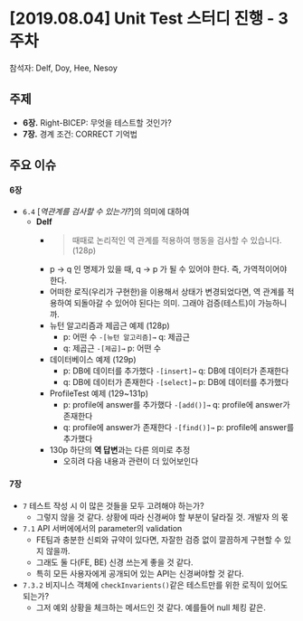 # [2019.08.04] Unit Test 스터디 진행 - 3주차
참석자: Delf, Doy, Hee, Nesoy

## 주제
- **6장.** Right-BICEP: 무엇을 테스트할 것인가? 
- **7장.** 경계 조건: CORRECT 기억법

## 주요 이슈
#### 6장
- `6.4` [*역관계를 검사할 수 있는가?*]의 의미에 대하여
  - **Delf**
    - > 때때로 논리적인 역 관계를 적용하여 행동을 검사할 수 있습니다.(128p)
    - p → q 인 명제가 있을 때, q → p 가 될 수 있어야 한다. 즉, 가역적이어야 한다.
    - 어떠한 로직(우리가 구현한)을 이용해서 상태가 변경되었다면, 역 관계를 적용하여 되돌아갈 수 있어야 된다는 의미. 그래야 검증(테스트)이 가능하니까.
    - 뉴턴 알고리즘과 제곱근 예제 (128p)
      - p: 어떤 수 `-[뉴턴 알고리즘]→` q: 제곱근
      - q: 제곱근 `-[제곱]→` p: 어떤 수
    - 데이터베이스 예제 (129p)
      - p: DB에 데이터를 추가했다 `-[insert]→` q: DB에 데이터가 존재한다
      - q: DB에 데이터가 존재한다 `-[select]→` p: DB에 데이터를 추가했다
    - ProfileTest 예제 (129~131p)
      - p: profile에 answer를 추가했다 `-[add()]→` q: profile에 answer가 존재한다
      - q: profile에 answer가 존재한다 `-[find()]→` p: profile에 answer를 추가했다
    - 130p 하단의 **역 답변**과는 다른 의미로 추정
      - 오히려 다음 내용과 관련이 더 있어보인다

#### 7장
  - `7` 테스트 작성 시 이 많은 것들을 모두 고려해야 하는가?
    - 그렇지 않을 것 같다. 상황에 따라 신경써야 할 부분이 달라질 것. 개발자 의 몫
  - `7.1` API 서버에에서의 parameter의 validation
    - FE팀과 충분한 신뢰와 규약이 있다면, 자잘한 검증 없이 깔끔하게 구현할 수 있지 않을까.
    - 그래도 둘 다(FE, BE) 신경 쓰는게 좋을 것 같다.
    - 특히 모든 사용자에게 공개되어 있는 API는 신경써야할 것 같다.
  - `7.3.2` 비지니스 객체에 `checkInvarients()`같은 테스트만를 위한 로직이 있어도 되는가?
    - 그저 예외 상황을 체크하는 메서드인 것 같다. 예를들어 null 체킹 같은.

  


